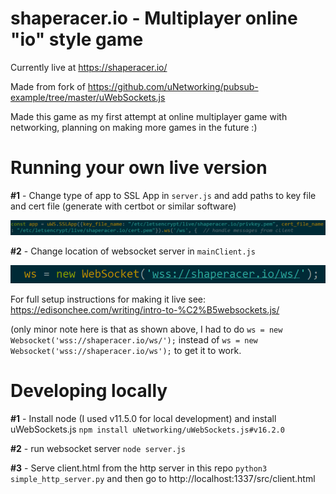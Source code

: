 # shaperacer.io - Multiplayer online "io" style game

Currently live at https://shaperacer.io/

Made from fork of https://github.com/uNetworking/pubsub-example/tree/master/uWebSockets.js

Made this game as my first attempt at online multiplayer game with networking, planning on making more games in the future :)

# Running your own live version
**#1** - Change type of app to SSL App in ```server.js``` and add paths to key file and cert file (generate with certbot or similar software)

![Server Change](serverChange.png)

**#2** - Change location of websocket server in ```mainClient.js```

![Client Change](clientChange.png)

For full setup instructions for making it live see: 
https://edisonchee.com/writing/intro-to-%C2%B5websockets.js/ 

(only minor note here is that as shown above, I had to do ```ws = new Websocket('wss://shaperacer.io/ws/');``` instead of ```ws = new Websocket('wss://shaperacer.io/ws');``` to get it to work.


# Developing locally
**#1** - Install node (I used v11.5.0 for local development) and install uWebSockets.js ```npm install uNetworking/uWebSockets.js#v16.2.0```

**#2** - run websocket server ```node server.js```

**#3** - Serve client.html from the http server in this repo ```python3 simple_http_server.py``` and then go to http://localhost:1337/src/client.html

